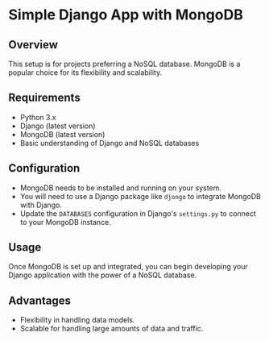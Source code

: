 # Simple Django App with MongoDB

## Overview
This setup is for projects preferring a NoSQL database. MongoDB is a popular choice for its flexibility and scalability.

## Requirements
- Python 3.x
- Django (latest version)
- MongoDB (latest version)
- Basic understanding of Django and NoSQL databases

## Configuration
- MongoDB needs to be installed and running on your system.
- You will need to use a Django package like `djongo` to integrate MongoDB with Django.
- Update the `DATABASES` configuration in Django's `settings.py` to connect to your MongoDB instance.

## Usage
Once MongoDB is set up and integrated, you can begin developing your Django application with the power of a NoSQL database.

## Advantages
- Flexibility in handling data models.
- Scalable for handling large amounts of data and traffic.
